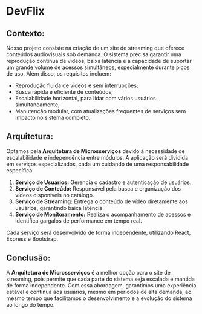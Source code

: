# DevFlix

## Contexto:
Nosso projeto consiste na criação de um site de streaming que oferece conteúdos audiovisuais sob demanda.
O sistema precisa garantir uma reprodução contínua de vídeos, baixa latência e a capacidade de suportar
um grande volume de acessos simultâneos, especialmente durante picos de uso.
Além disso, os requisitos incluem:

<ul>
<li>Reprodução fluida de vídeos e sem interrupções;</li>
<li>Busca rápida e eficiente de conteúdos;</li>
<li>Escalabilidade horizontal, para lidar com vários usuários simultaneamente;</li>
<li>Manutenção modular, com atualizações frequentes de serviços sem impacto no sistema completo.</li>
</ul>

## Arquitetura:
Optamos pela <strong>Arquitetura de Microsserviços</strong> devido à necessidade de escalabilidade e 
independência entre módulos. A aplicação será dividida em serviços especializados, cada um cuidando 
de uma responsabilidade específica:

<ol>
<li><strong>Serviço de Usuários:</strong> Gerencia o cadastro e autenticação de usuários.</li>
<li><strong>Serviço de Conteúdo:</strong> Responsável pela busca e organização dos vídeos disponíveis no catálogo.</li>
<li><strong>Serviço de Streaming:</strong> Entrega o conteúdo de vídeo diretamente aos usuários, garantindo baixa latência.</li>
<li><strong>Serviço de Monitoramento:</strong> Realiza o acompanhamento de acessos e identifica gargalos de performance em tempo real.</li>
</ol>

Cada serviço será desenvolvido de forma independente, utilizando React, Express e Bootstrap.

## Conclusão:
A <strong>Arquitetura de Microsserviços</strong> é a melhor opção para o site de streaming, pois permite que cada 
parte do sistema seja escalada e mantida de forma independente. Com essa abordagem, garantimos 
uma experiência estável e contínua aos usuários, mesmo em períodos de alta demanda, ao mesmo tempo 
que facilitamos o desenvolvimento e a evolução do sistema ao longo do tempo.


